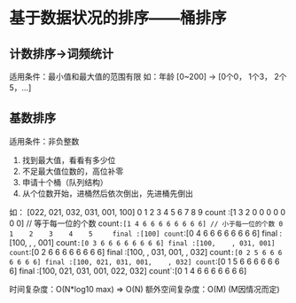 # 基于数据状况的排序——桶排序
## 计数排序->词频统计
适用条件：最小值和最大值的范围有限
如：年龄
[0~200] -> [0个0， 1个3， 2个5，...]

## 基数排序
适用条件：非负整数
1. 找到最大值，看看有多少位
2. 不足最大值位数的，高位补零
3. 申请十个桶（队列结构）
4. 从个位数开始，进桶然后依次倒出，先进桶先倒出

如：
       [022, 021, 032, 031, 001, 100]
        0 1 2 3 4 5 6 7 8 9
count :[1 3 2 0 0 0 0 0 0 0] // 等于每一位的个数
count`:[1 4 6 6 6 6 6 6 6 6] // 小于每一位的个数
          0    1    2    3    4    5    
final :[100]
count`:[0 4 6 6 6 6 6 6 6 6]
final :[100,    ,    , 001]
count`:[0 3 6 6 6 6 6 6 6 6]
final :[100,    , 031, 001]
count`:[0 2 6 6 6 6 6 6 6 6]
final :[100,    , 031, 001,    , 032]
count`:[0 2 5 6 6 6 6 6 6 6]
final :[100, 021, 031, 001,    , 032]
count`:[0 1 5 6 6 6 6 6 6 6]
final :[100, 021, 031, 001, 022, 032]
count`:[0 1 4 6 6 6 6 6 6 6]

时间复杂度：O(N*log10 max) => O(N)
额外空间复杂度：O(M)  (M因情况而定)